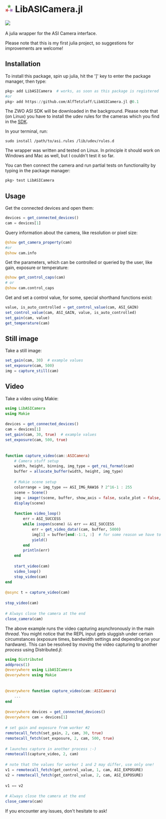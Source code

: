 # <img src="/docs/LibASICamera_logo.svg?raw=true&sanitize=true" width="5%"> LibASICamera.jl
[![](https://img.shields.io/badge/docs-dev-blue)](https://alftetzlaff.github.io/LibASICamera.jl/dev/)

A julia wrapper for the ASI Camera interface.

Please note that this is my first julia project, so suggestions for improvements are welcome!

## Installation

To install this package, spin up julia, hit the ']' key to enter the package manager, then type:

```julia
pkg> add LibASICamera  # works, as soon as this package is registered
#or
pkg> add https://github.com/AlfTetzlaff/LibASICamera.jl @0.1
```

The ZWO ASI SDK will be downloaded in the background. Please note that (on Linux) you have to install the udev rules for the cameras which you find in the [SDK](https://astronomy-imaging-camera.com/software-drivers).

In your terminal, run:

```
sudo install /path/to/asi.rules /lib/udev/rules.d
```

The wrapper was written and tested on Linux. In principle it should work on Windows and Mac as well, but I couldn't test it so far.

You can then connect the camera and run partial tests on functionality by typing in the package manager:

```julia
pkg> test LibASICamera
```

## Usage

Get the connected devices and open them:

```julia
devices = get_connected_devices()
cam = devices[1]
```

Query information about the camera, like resolution or pixel size:

```julia
@show get_camera_property(cam)
#or
@show cam.info
```

Get the parameters, which can be controlled or queried by the user, like gain, exposure or temperature:

```julia
@show get_control_caps(cam)
# or
@show cam.control_caps
```

Get and set a control value, for some, special shorthand functions exist:

```julia
value, is_auto_controlled = get_control_value(cam, ASI_GAIN)
set_control_value(cam, ASI_GAIN, value, is_auto_controlled)
set_gain(cam, value)
get_temperature(cam)
```

## Still image

Take a still image:

```julia
set_gain(cam, 30)  # example values
set_exposure(cam, 500)
img = capture_still(cam)
```

## Video

Take a video using Makie:

```julia
using LibASICamera
using Makie

devices = get_connected_devices()
cam = devices[1]
set_gain(cam, 30, true)  # example values
set_exposure(cam, 500, true)


function capture_video(cam::ASICamera)
    # Camera stuff setup
    width, height, binning, img_type = get_roi_format(cam)
    buffer = allocate_buffer(width, height, img_type)

    # Makie scene setup
    colorrange = img_type == ASI_IMG_RAW16 ? 2^16-1 : 255
    scene = Scene()
    img = image!(scene, buffer, show_axis = false, scale_plot = false,          colorrange=(0,colorrange))[end]
    display(scene)

    function video_loop()
        err = ASI_SUCCESS
        while isopen(scene) && err == ASI_SUCCESS
            err = get_video_data!(cam, buffer, 5000)
            img[1] = buffer[end:-1:1, :]  # for some reason we have to flip x
            yield()
        end
        println(err)
    end

    start_video(cam)
    video_loop()
    stop_video(cam)
end

@async t = capture_video(cam)

stop_video(cam)

# Always close the camera at the end
close_camera(cam)
```

The above example runs the video capturing asynchronously in the main _thread_. You might notice that the REPL input gets sluggish under certain circumstances (exposure times, bandwidth settings and depending on your hardware). This can be resolved by moving the video capturing to another _process_ using Distributed.jl:

```julia
using Distributed
addprocs(1)
@everywhere using LibASICamera
@everywhere using Makie


@everywhere function capture_video(cam::ASICamera)
    ...
end

@everywhere devices = get_connected_devices()
@everywhere cam = devices[1]

# set gain and exposure from worker #2
remotecall_fetch(set_gain, 2, cam, 30, true)
remotecall_fetch(set_exposure, 2, cam, 500, true)

# launches capture in another process :-)
remotecall(capture_video, 2, cam)

# note that the values for worker 1 and 2 may differ, use only one!
v1 = remotecall_fetch(get_control_value, 1, cam, ASI_EXPOSURE)
v2 = remotecall_fetch(get_control_value, 2, cam, ASI_EXPOSURE)

v1 == v2

# Always close the camera at the end
close_camera(cam)
```

If you encounter any issues, don't hesitate to ask!
